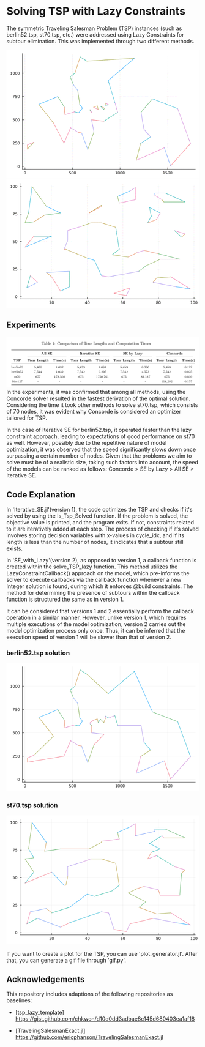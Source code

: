 # Solving TSP with Lazy Constraints

The symmetric Traveling Salesman Problem (TSP) instances (such as berlin52.tsp, st70.tsp, etc.) were addressed using Lazy Constraints for subtour elimination. This was implemented through two different methods. 

![TSPberlin52](gif/berlin52_output.gif)
![TSPst70](gif/st70_output.gif)

## Experiments
![Table](image/Experiments.png)
In the experiments, it was confirmed that among all methods, using the Concorde solver resulted
in the fastest derivation of the optimal solution. Considering the time it took other methods to
solve st70.tsp, which consists of 70 nodes, it was evident why Concorde is considered an optimizer
tailored for TSP.

In the case of Iterative SE for berlin52.tsp, it operated faster than the lazy constraint approach,
leading to expectations of good performance on st70 as well. However, possibly due to the repetitive
nature of model optimization, it was observed that the speed significantly slows down once surpassing
a certain number of nodes.
Given that the problems we aim to solve must be of a realistic size, taking such factors into
account, the speed of the models can be ranked as follows: Concorde > SE by Lazy > All SE >
Iterative SE.

## Code Explanation
In 'Iterative_SE.jl'(version 1), the code optimizes the TSP and checks if it's solved by using the Is_Tsp_Solved function. If the problem is solved, the objective value is printed, and the program exits. If not, constraints related to it are iteratively added at each step. The process of checking if it’s solved involves storing decision variables with x-values in cycle_idx, and if its length is less than the number of nodes, it indicates that a subtour still exists.

In 'SE_with_Lazy'(version 2), as opposed to version 1, a callback function is created within the solve_TSP_lazy function. This method utilizes the LazyConstraintCallback() approach on the model, which pre-informs the solver to execute callbacks via the callback function whenever a new Integer solution is found, during which it enforces @build constraints. The method for determining the presence of subtours within the callback function is structured the same as in version 1.

It can be considered that versions 1 and 2 essentially perform the callback operation in a similar manner. However, unlike version 1, which requires multiple executions of the model optimization, version 2 carries out the model optimization process only once. Thus, it can be inferred that the execution speed of version 1 will be slower than that of version 2.

### berlin52.tsp solution
![berlin52_solution](image/berlin52/plot_6.png)
### st70.tsp solution


![st70_solution](image/st70/plot_394.png)

If you want to create a plot for the TSP, you can use 'plot_generator.jl'. After that, you can generate a gif file through 'gif.py'.


## Acknowledgements
This repository includes adaptions of the following repositories as baselines:
* [tsp_lazy_template] 
https://gist.github.com/chkwon/d10d0dd3adbae8c145d680403ea1af18

* [TravelingSalesmanExact.jl]
https://github.com/ericphanson/TravelingSalesmanExact.jl
